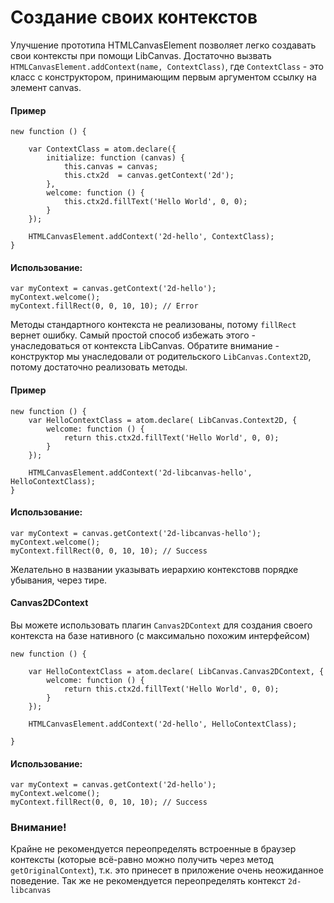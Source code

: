 Создание своих контекстов
=========================

Улучшение прототипа HTMLCanvasElement позволяет легко создавать свои контексты при помощи LibCanvas.
Достаточно вызвать `HTMLCanvasElement.addContext(name, ContextClass)`, где `ContextClass` - это класс с конструктором, принимающим первым аргументом ссылку на элемент canvas.

#### Пример
	new function () {

		var ContextClass = atom.declare({
			initialize: function (canvas) {
				this.canvas = canvas;
				this.ctx2d  = canvas.getContext('2d');
			},
			welcome: function () {
				this.ctx2d.fillText('Hello World', 0, 0);
			}
		});

		HTMLCanvasElement.addContext('2d-hello', ContextClass);
	}

#### Использование:
	var myContext = canvas.getContext('2d-hello');
	myContext.welcome();
	myContext.fillRect(0, 0, 10, 10); // Error

Методы стандартного контекста не реализованы, потому `fillRect` вернет ошибку.
Самый простой способ избежать этого - унаследоваться от контекста LibCanvas.
Обратите внимание - конструктор мы унаследовали от родительского `LibCanvas.Context2D`, потому достаточно реализовать методы.

#### Пример
	new function () {
		var HelloContextClass = atom.declare( LibCanvas.Context2D, { 
			welcome: function () {
				return this.ctx2d.fillText('Hello World', 0, 0);
			}
		});

		HTMLCanvasElement.addContext('2d-libcanvas-hello', HelloContextClass);
	}

#### Использование:
	var myContext = canvas.getContext('2d-libcanvas-hello');
	myContext.welcome();
	myContext.fillRect(0, 0, 10, 10); // Success

Желательно в названии указывать иерархию контекстовв порядке убывания, через тире.

#### Canvas2DContext
Вы можете использовать плагин `Canvas2DContext` для создания своего контекста на базе нативного (с максимально похожим интерфейсом)

	new function () {
	
		var HelloContextClass = atom.declare( LibCanvas.Canvas2DContext, {
			welcome: function () {
				return this.ctx2d.fillText('Hello World', 0, 0);
			}
		});

		HTMLCanvasElement.addContext('2d-hello', HelloContextClass);

	}

#### Использование:
	var myContext = canvas.getContext('2d-hello');
	myContext.welcome();
	myContext.fillRect(0, 0, 10, 10); // Success

### Внимание!
Крайне не рекомендуется переопределять встроенные в браузер контексты (которые всё-равно можно получить через метод `getOriginalContext`), т.к. это принесет в приложение очень неожиданное поведение.
Так же не рекомендуется переопределять контекст `2d-libcanvas`



